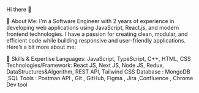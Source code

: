 Hi there 👋

💫 About Me:
I'm a Software Engineer with 2 years of experience in developing web applications using JavaScript, React.js, and modern frontend technologies. I have a passion for creating clean, modular, and efficient code while building responsive and user-friendly applications. Here’s a bit more about me:

🔧 Skills & Expertise
Languages: JavaScript, TypeScript, C++, HTML, CSS
Technologies/Framework: React JS, Next JS, Node JS, Redux, DataStructures&Algorithm, REST API, Tailwind CSS
Database : MongoDB ,SQL
Tools : Postman API , Git , GitHub, Figma , Jira ,Confluence , Chrome Dev tool





